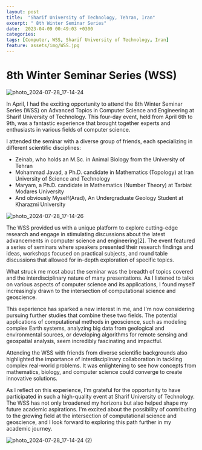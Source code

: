 ```yaml
---
layout: post
title:  "Sharif University of Technology, Tehran, Iran"
excerpt: " 8th Winter Seminar Series"
date:  2023-04-09 00:49:03 +0300
categories: 
tags: [Computer, WSS, Sharif University of Technology, Iran]
feature: assets/img/WSS.jpg
---
```


# 8th Winter Seminar Series (WSS)

![photo_2024-07-28_17-14-24](https://github.com/user-attachments/assets/39157ace-ba88-490c-883b-89755aeca4ea)

In April, I had the exciting opportunity to attend the 8th Winter Seminar Series (WSS) on Advanced Topics in Computer Science and Engineering at Sharif University of Technology. This four-day event, held from April 6th to 9th, was a fantastic experience that brought together experts and enthusiasts in various fields of computer science.

I attended the seminar with a diverse group of friends, each specializing in different scientific disciplines:

- Zeinab, who holds an M.Sc. in Animal Biology from the University of Tehran
- Mohammad Javad, a Ph.D. candidate in Mathematics (Topology) at Iran University of Science and Technology
- Maryam, a Ph.D. candidate in Mathematics (Number Theory) at Tarbiat Modares University
- And obviously Myself(Arad), An Undergraduate Geology Student at Kharazmi University

![photo_2024-07-28_17-14-26](https://github.com/user-attachments/assets/a12ce98d-caa4-4619-b8cc-b1a9dfda21d1)


The WSS provided us with a unique platform to explore cutting-edge research and engage in stimulating discussions about the latest advancements in computer science and engineering[2]. The event featured a series of seminars where speakers presented their research findings and ideas, workshops focused on practical subjects, and round table discussions that allowed for in-depth exploration of specific topics.

What struck me most about the seminar was the breadth of topics covered and the interdisciplinary nature of many presentations. As I listened to talks on various aspects of computer science and its applications, I found myself increasingly drawn to the intersection of computational science and geoscience.

This experience has sparked a new interest in me, and I'm now considering pursuing further studies that combine these two fields. The potential applications of computational methods in geoscience, such as modeling complex Earth systems, analyzing big data from geological and environmental sources, or developing algorithms for remote sensing and geospatial analysis, seem incredibly fascinating and impactful.

Attending the WSS with friends from diverse scientific backgrounds also highlighted the importance of interdisciplinary collaboration in tackling complex real-world problems. It was enlightening to see how concepts from mathematics, biology, and computer science could converge to create innovative solutions.

As I reflect on this experience, I'm grateful for the opportunity to have participated in such a high-quality event at Sharif University of Technology. The WSS has not only broadened my horizons but also helped shape my future academic aspirations. I'm excited about the possibility of contributing to the growing field at the intersection of computational science and geoscience, and I look forward to exploring this path further in my academic journey.

![photo_2024-07-28_17-14-24 (2)](https://github.com/user-attachments/assets/1dc4ee7d-b516-499a-8b52-7a620483d808)
